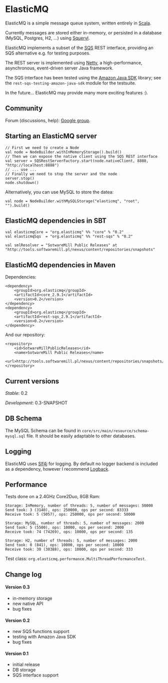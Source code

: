 ElasticMQ
=========

ElasticMQ is a simple message queue system, written entirely in [Scala](http://scala-lang.org).

Currently messages are stored either in-memory, or persisted in a database (MySQL, Postgres, H2, ...)
using [Squeryl](http://squeryl.org/).

ElasticMQ implements a subset of the [SQS](http://aws.amazon.com/sqs/) REST interface,
providing an SQS alternative e.g. for testing purposes.

The REST server is implemented using [Netty](http://www.jboss.org/netty), a high-performance,
asynchronous, event-driven server Java framework.

The SQS interface has been tested using the [Amazon Java SDK](http://aws.amazon.com/sdkforjava/) library;
see the `rest-sqs-testing-amazon-java-sdk` module for the testsuite.

In the future... ElasticMQ may provide many more exciting features :).

Community
---------

Forum (discussions, help): [Google group](https://groups.google.com/forum/?fromgroups#!forum/elasticmq).

Starting an ElasticMQ server
----------------------------

    // First we need to create a Node
    val node = NodeBuilder.withInMemoryStorage().build()
    // Then we can expose the native client using the SQS REST interface
    val server = SQSRestServerFactory.start(node.nativeClient, 8888, "http://localhost:8888")
    // ... use ...
    // Finally we need to stop the server and the node
    server.stop()
    node.shutdown()

Alternatively, you can use MySQL to store the datea:

    val node = NodeBuilder.withMySQLStorage("elasticmq", "root", "").build()

ElasticMQ dependencies in SBT
-----------------------------

    val elasticmqCore = "org.elasticmq" %% "core" % "0.2"
    val elasticmqSqs  = "org.elasticmq" %% "rest-sqs" % "0.2"

    val smlResolver = "SotwareMill Public Releases" at "http://tools.softwaremill.pl/nexus/content/repositories/snapshots"

ElasticMQ dependencies in Maven
-------------------------------

Dependencies:

    <dependency>
        <groupId>org.elasticmq</groupId>
        <artifactId>core_2.9.1</artifactId>
        <version>0.2</version>
    </dependency>
    <dependency>
        <groupId>org.elasticmq</groupId>
        <artifactId>rest-sqs_2.9.1</artifactId>
        <version>0.2</version>
    </dependency>

And our repository:

    <repository>
        <id>SotwareMillPublicReleases</id>
        <name>SotwareMill Public Releases</name>
        <url>http://tools.softwaremill.pl/nexus/content/repositories/snapshots/</url>
    </repository>

Current versions
--------

*Stable*: 0.2

*Development*: 0.3-SNAPSHOT

DB Schema
---------

The MySQL Schema can be found in `core/src/main/resource/schema-mysql.sql` file. It should be easily adaptable to
other databases.

Logging
-------

ElasticMQ uses [Slf4j](http://www.slf4j.org/) for logging. By default no logger backend is included as a dependency,
however I recommend [Logback](http://logback.qos.ch/).

Performance
-----------

Tests done on a 2.4GHz Core2Duo, 8GB Ram:

    Storage: InMemory, number of threads: 5, number of messages: 50000
    Send took: 3 (3140), ops: 250000, ops per second: 83333
    Receive took: 5 (5057), ops: 250000, ops per second: 50000

    Storage: MySQL, number of threads: 5, number of messages: 2000
    Send took: 5 (5500), ops: 10000, ops per second: 2000
    Receive took: 74 (74269), ops: 10000, ops per second: 135

    Storage: H2, number of threads: 5, number of messages: 2000
    Send took: 0 (841), ops: 10000, ops per second: 10000
    Receive took: 30 (30388), ops: 10000, ops per second: 333

Test class: `org.elasticmq.performance.MultiThreadPerformanceTest`.

Change log
----------

#### Version 0.3

* in-memory storage
* new native API
* bug fixes

#### Version 0.2

* new SQS functions support
* testing with Amazon Java SDK
* bug fixes

#### Version 0.1

* initial release
* DB storage
* SQS interface support